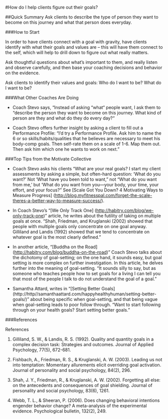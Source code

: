 
#How do I help clients figure out their goals?

##Quick Summary
Ask clients to describe the type of person they want to become on this journey and what that person does everyday.

###How to Start

In order to have clients connect with a goal with gravity, have clients identify with what their goals and values are –  this will have them connect to the self, which will help to drill down to figure out what really matters. 

Ask thoughtful questions about what’s important to them, and really listen and observe carefully, and then base your coaching decisions and behavior on the evidence. 

Ask clients to identify their values and goals: Who do I want to be? What do I want to be?

###What Other Coaches Are Doing

* Coach Stevo says, “Instead of asking “what“ people want, I ask them to “describe the person they want to become on this journey. What kind of person are they and what do they do every day?“

* Coach Stevo offers further insight by asking a client to fill out a Performance Profile: “I’d try a Performance Profile. Ask him to name the 6 or so skills/habits/qualities that he believes are necessary to meet his body-comp goals. Then self-rate them on a scale of 1-6. Map them out. Then ask him which one he wants to work on next.”

###Top Tips from the Motivate Collective

* Coach Stevo asks his clients “What are your real goals? I start my client assessments by asking a simple, but often-hard question: ‘What do you want?’ Not ‘What have you been told to want,” not “What do you want from me,’ but ‘What do you want from you—your body, your time, your effort, and your focus?” See [Scale Got You Down? 4 Motivating Ways to Measure Progress] (http://blog.myfitnesspal.com/forget-the-scale-theres-a-better-way-to-measure-success/).

* In Coach Stevo’s “[We Only Track One] (http://habitry.com/blog/we-only-track-one)” article, he writes about the futility of taking on multiple goals at once. “Shah, Friedman, and Kruglanski (2002) showed that people with multiple goals only concentrate on one goal anyway. Gilliland and Landis (1992) showed that we tend to concentrate on whatever goal is the most clearly defined.” 

* In another article, “[Buddha on the Road] (http://habitry.com/blog/buddha-on-the-road)” Coach Stevo talks about the dichotomy of goal-setting; on the one hand, it sounds easy, but goal setting is more complex on further investigation. In this article, he delves further into the meaning of goal-setting. “It sounds silly to say, but as someone who teaches people how to set goals for a living I can tell you that most of the people I talk to do not understand the goal of a goal.”

* Samantha Attard, writes in “[Setting Better Goals] (http://http//samanthaattard.com/happyhealthyhuman/setting-better-goals/)” about being specific when goal-setting, and that being vague when goal-setting leads to poor follow through. “Want to start following through on your health goals? Start setting better goals.”

###References

References

1.	Gilliland, S. W., & Landis, R. S. (1992). Quality and quantity goals in a complex decision task: Strategies and outcomes. Journal of Applied Psychology, 77(5), 672-681. 

2.	Fishbach, A., Friedman, R. S., & Kruglanski, A. W. (2003). Leading us not into temptation: Momentary allurements elicit overriding goal activation. Journal of personality and social psychology, 84(2), 296. 

3.	Shah, J. Y., Friedman, R., & Kruglanski, A. W. (2002). Forgetting all else: on the antecedents and consequences of goal shielding. Journal of personality and social psychology, 83(6), 1261. 

4.	Webb, T. L., & Sheeran, P. (2006). Does changing behavioral intentions engender behavior change? A meta-analysis of the experimental evidence. Psychological bulletin, 132(2), 249.

